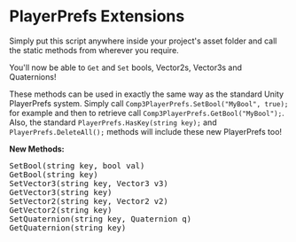 <h1>PlayerPrefs Extensions</h1>
<p>
Simply put this script anywhere inside your project's asset folder and call the static methods from wherever you require.
<p>
You'll now be able to <code>Get</code> and <code>Set</code> bools, Vector2s, Vector3s and Quaternions!
<p>
These methods can be used in exactly the same way as the standard Unity PlayerPrefs system. Simply call <code>Comp3PlayerPrefs.SetBool("MyBool", true);</code> for example and then to retrieve call <code>Comp3PlayerPrefs.GetBool("MyBool");</code>. Also, the standard <code>PlayerPrefs.HasKey(string key);</code> and <code>PlayerPrefs.DeleteAll();</code> methods will include these new PlayerPrefs too!
<p>
<b>New Methods:</b>
<pre>
SetBool(string key, bool val)
GetBool(string key)
SetVector3(string key, Vector3 v3)
GetVector3(string key)
SetVector2(string key, Vector2 v2)
GetVector2(string key)
SetQuaternion(string key, Quaternion q)
GetQuaternion(string key)
</pre>
